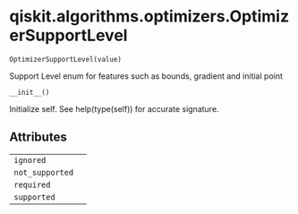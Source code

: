 # qiskit.algorithms.optimizers.OptimizerSupportLevel



`OptimizerSupportLevel(value)`

Support Level enum for features such as bounds, gradient and initial point



`__init__()`

Initialize self. See help(type(self)) for accurate signature.

## Attributes

|                 |   |
| --------------- | - |
| `ignored`       |   |
| `not_supported` |   |
| `required`      |   |
| `supported`     |   |
